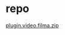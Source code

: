 <html>
<body>
<h1>repo</h1>
<a href="https://github.com/fapeci/fapeci.github.io/blob/master/plugin.video.filma.zip">plugin.video.filma.zip<a>
<html>
<body>
